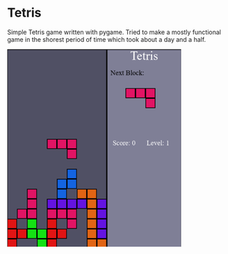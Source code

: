 # Tetris
Simple Tetris game written with pygame. Tried to make a mostly functional game in the shorest period of time which took about a day and a half.

<img src="/res/screenshot.png" alt="example" width=400 />

